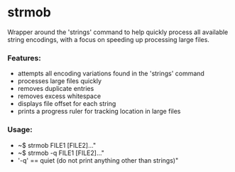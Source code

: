# strmob
Wrapper around the 'strings' command to help quickly process all available 
string encodings, with a focus on speeding up processing large files.

### Features:
- attempts all encoding variations found in the 'strings' command
- processes large files quickly
- removes duplicate entries
- removes excess whitespace
- displays file offset for each string
- prints a progress ruler for tracking location in large files

### Usage:
- ~$ strmob FILE1 [FILE2]..."
- ~$ strmob -q FILE1 [FILE2]..."
- '-q' == quiet (do not print anything other than strings)"

